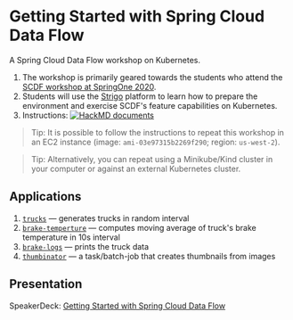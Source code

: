 # Getting Started with Spring Cloud Data Flow
A Spring Cloud Data Flow workshop on Kubernetes. 

1. The workshop is primarily geared towards the students who attend the [SCDF workshop at SpringOne 2020](https://springone.io/2020/workshops/spring-cloud-data-flow).
2. Students will use the [Strigo](https://strigo.io/) platform to learn how to prepare the environment and exercise SCDF's feature capabilities on Kubernetes.
3. Instructions: [![HackMD documents](https://hackmd.io/badge.svg)](https://hackmd.io/MYhmNBEoRvOKW57_W49z2g)

> Tip: It is possible to follow the instructions to repeat this workshop in an EC2 instance (image: `ami-03e97315b2269f290`;
> region: `us-west-2`).

> Tip: Alternatively, you can repeat using a Minikube/Kind cluster in your computer or against an external Kubernetes cluster.

## Applications
1. [`trucks`](https://github.com/sabbyanandan/SpringOne2020/tree/master/thumbinator) — generates trucks in random interval
2. [`brake-temperture`](https://github.com/sabbyanandan/SpringOne2020/tree/master/brake-temperature) — computes moving average of truck's brake temperature in 10s interval
3. [`brake-logs`](https://github.com/sabbyanandan/SpringOne2020/tree/master/brake-logs) — prints the truck data
4. [`thumbinator`](https://github.com/sabbyanandan/SpringOne2020/tree/master/thumbinator) — a task/batch-job that creates thumbnails from images

## Presentation
SpeakerDeck: [Getting Started with Spring Cloud Data Flow](https://speakerdeck.com/sabbyanandan/getting-started-with-spring-cloud-data-flow)
